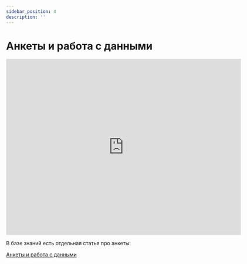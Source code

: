 ```yaml
---
sidebar_position: 4
description: ''
---
```


# Анкеты и работа с данными

<iframe
    width="640"
    height="480"
    src="https://www.youtube.com/embed/PzYoCWiRfvk"
    frameborder="0"
    allow="autoplay; encrypted-media"
    allowfullscreen
>
</iframe>

В базе знаний есть отдельная статья про анкеты:

[Анкеты и работа с данными](/docs/subscribers/subscriber-data/data-groups.md)
